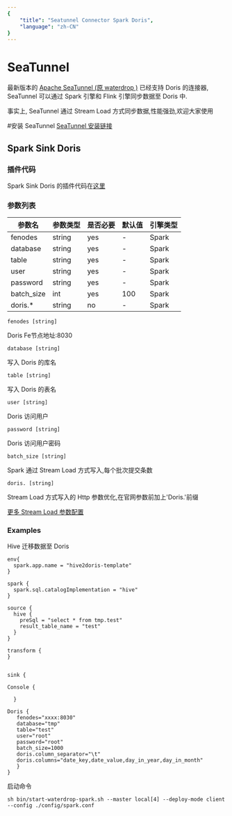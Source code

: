 ```yaml
---
{
    "title": "Seatunnel Connector Spark Doris",
    "language": "zh-CN"
}
---
```


<!--
Licensed to the Apache Software Foundation (ASF) under one
or more contributor license agreements.  See the NOTICE file
distributed with this work for additional information
regarding copyright ownership.  The ASF licenses this file
to you under the Apache License, Version 2.0 (the
"License"); you may not use this file except in compliance
with the License.  You may obtain a copy of the License at

  http://www.apache.org/licenses/LICENSE-2.0

Unless required by applicable law or agreed to in writing,
software distributed under the License is distributed on an
"AS IS" BASIS, WITHOUT WARRANTIES OR CONDITIONS OF ANY
KIND, either express or implied.  See the License for the
specific language governing permissions and limitations
under the License.
-->

# SeaTunnel
最新版本的 [Apache SeaTunnel (原 waterdrop )](https://seatunnel.apache.org/zh-CN/) 已经支持 Doris 的连接器, SeaTunnel 可以通过 Spark 引擎和 Flink 引擎同步数据至 Doris 中.

事实上, SeaTunnel 通过 Stream Load 方式同步数据,性能强劲,欢迎大家使用

#安装 SeaTunnel
[SeaTunnel 安装链接](https://interestinglab.github.io/seatunnel-docs/#/zh-cn/v2/flink/installation)

## Spark Sink Doris

### 插件代码
Spark Sink Doris 的插件代码在[这里](https://github.com/apache/incubator-seatunnel)
### 参数列表
| 参数名 | 参数类型 | 是否必要 | 默认值 | 引擎类型 |
| --- | --- | --- | --- | --- |
| fenodes | string | yes | - | Spark |
| database | string | yes | - | Spark |
| table	 | string | yes | - | Spark |
| user	 | string | yes | - | Spark |
| password	 | string | yes | - | Spark |
| batch_size	 | int | yes | 100 | Spark |
| doris.*	 | string | no | - | Spark |

`fenodes [string]`

Doris Fe节点地址:8030


`database [string]`

写入 Doris 的库名

`table [string]`

写入 Doris 的表名

`user [string]`

Doris 访问用户

`password [string]`

Doris 访问用户密码

`batch_size [string]`

Spark 通过 Stream Load 方式写入,每个批次提交条数

`doris. [string]`

Stream Load 方式写入的 Http 参数优化,在官网参数前加上'Doris.'前缀

[更多 Stream Load 参数配置](../../data-operate/import/import-way/stream-load-manual.md)

### Examples
Hive 迁移数据至 Doris
```
env{
  spark.app.name = "hive2doris-template"
}

spark {
  spark.sql.catalogImplementation = "hive"
}

source {
  hive {
    preSql = "select * from tmp.test"
    result_table_name = "test"
  }
}

transform {
}


sink {

Console {

  }

Doris {
   fenodes="xxxx:8030"
   database="tmp"
   table="test"
   user="root"
   password="root"
   batch_size=1000
   doris.column_separator="\t"
   doris.columns="date_key,date_value,day_in_year,day_in_month"
   }
}
```
启动命令
```
sh bin/start-waterdrop-spark.sh --master local[4] --deploy-mode client --config ./config/spark.conf
```
